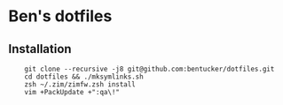 # Ben's dotfiles

## Installation
        git clone --recursive -j8 git@github.com:bentucker/dotfiles.git
        cd dotfiles && ./mksymlinks.sh
        zsh ~/.zim/zimfw.zsh install
        vim +PackUpdate +":qa\!"

